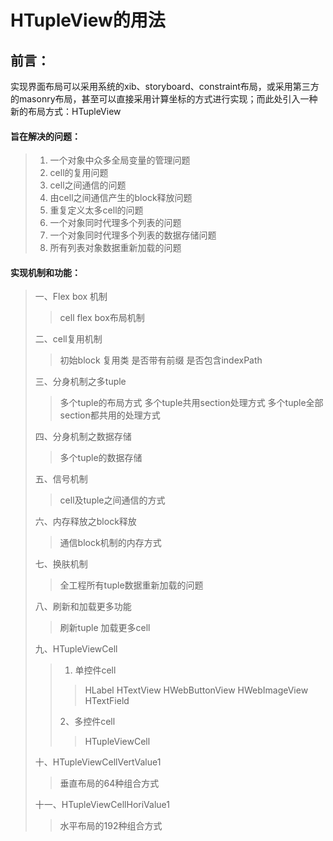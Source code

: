 # HTupleView的用法




## 前言：

​	实现界面布局可以采用系统的xib、storyboard、constraint布局，或采用第三方的masonry布局，甚至可以直接采用计算坐标的方式进行实现；而此处引入一种新的布局方式：HTupleView



#### 旨在解决的问题：

> 1. 一个对象中众多全局变量的管理问题
> 2. cell的复用问题
> 3. cell之间通信的问题
> 4. 由cell之间通信产生的block释放问题
> 5. 重复定义太多cell的问题
> 6. 一个对象同时代理多个列表的问题
> 7. 一个对象同时代理多个列表的数据存储问题
> 8. 所有列表对象数据重新加载的问题



#### 实现机制和功能：

> 一、Flex box 机制
> > cell flex box布局机制 
>
> 
>
> 二、cell复用机制
> > 初始block
> > 复用类
> > 是否带有前缀
> > 是否包含indexPath
>
> 
>
> 三、分身机制之多tuple
> > 多个tuple的布局方式
> > 多个tuple共用section处理方式
> > 多个tuple全部section都共用的处理方式
>
> 
>
> 四、分身机制之数据存储
> > 多个tuple的数据存储
>
> 
>
> 五、信号机制
> > cell及tuple之间通信的方式
>
> 
>
> 六、内存释放之block释放
> > 通信block机制的内存方式
>
> 
>
> 七、换肤机制
> > 全工程所有tuple数据重新加载的问题
>
> 
>
> 八、刷新和加载更多功能
> > 刷新tuple
> > 加载更多cell
>
> 
>
> 九、HTupleViewCell
>
> > 1. 单控件cell
> > > HLabel
> > > HTextView
> > > HWebButtonView
> > > HWebImageView
> > > HTextField
> >
> >
> >
> > 2、多控件cell
> >
> > > HTupleViewCell
>
> 
>
> 十、HTupleViewCellVertValue1
> > 垂直布局的64种组合方式 
>
> 
>
> 十一、HTupleViewCellHoriValue1
>
> > 水平布局的192种组合方式 





